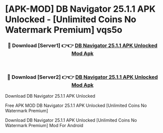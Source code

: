 # [APK-MOD] DB Navigator 25.1.1 APK Unlocked - [Unlimited Coins No Watermark Premium] vqs5o



<div align="center">
<h3>🔴 Download [Server1] 👉👉 <a href="https://momento.my/?title=DB_Navigator_25.1.1_APK_Unlocked">DB Navigator 25.1.1 APK Unlocked Mod Apk</a></h3><br>

<h3>🔴 Download [Server2] 👉👉 <a href="https://momento.my/?title=DB_Navigator_25.1.1_APK_Unlocked">DB Navigator 25.1.1 APK Unlocked Mod Apk</a></h3>
</div>



Download DB Navigator 25.1.1 APK Unlocked 

Free APK MOD DB Navigator 25.1.1 APK Unlocked [Unlimited Coins No Watermark Premium]

Download DB Navigator 25.1.1 APK Unlocked [Unlimited Coins No Watermark Premium] Mod For Android
